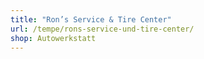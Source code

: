 ```yaml
---
title: "Ron’s Service & Tire Center"
url: /tempe/rons-service-und-tire-center/
shop: Autowerkstatt
---
```

